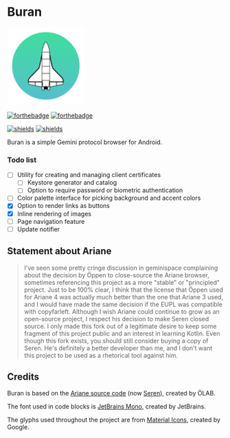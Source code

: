 # Buran

<img width="180" src="buran.svg" />

[![forthebadge](https://forthebadge.com/images/badges/built-for-android.svg)](https://github.com/Corewala/Buran#buran)
[![forthebadge](https://forthebadge.com/images/badges/as-seen-on-tv.svg)](https://github.com/Corewala/Buran#buran)

[![shields](https://img.shields.io/badge/Download-Here-orange?style=for-the-badge)](https://github.com/Corewala/Buran/releases/latest)
[![shields](https://img.shields.io/badge/license-GPL-blue?style=for-the-badge)](https://github.com/Corewala/Buran/blob/master/LICENSE)

Buran is a simple Gemini protocol browser for Android.

### Todo list

- [ ] Utility for creating and managing client certificates
  - [ ] Keystore generator and catalog
  - [ ] Option to require password or biometric authentication
- [ ] Color palette interface for picking background and accent colors
- [x] Option to render links as buttons
- [X] Inline rendering of images
- [ ] Page navigation feature
- [ ] Update notifier

## Statement about Ariane

> I've seen some pretty cringe discussion in geminispace complaining about the decision by Öppen to close-source the Ariane browser, sometimes referencing this project as a more "stable" or "principled" project. Just to be 100% clear, I think that the license that Öppen used for Ariane 4 was actually much better than the one that Ariane 3 used, and I would have made the same decision if the EUPL was compatible with copyfarleft. Although I wish Ariane could continue to grow as an open-source project, I respect his decision to make Seren closed source. I only made this fork out of a legitimate desire to keep some fragment of this project public and an interest in learning Kotlin. Even though this fork exists, you should still consider buying a copy of Seren. He's definitely a better developer than me, and I don't want this project to be used as a rhetorical tool against him.

## Credits

Buran is based on the [Ariane source code](https://web.archive.org/web/20210920212507/https://codeberg.org/oppenlab/Ariane) (now [Seren](https://orllewin.neocities.org/seren/)), created by ÖLAB.

The font used in code blocks is [JetBrains Mono](https://www.jetbrains.com/lp/mono/), created by JetBrains.

The glyphs used throughout the project are from [Material Icons](https://fonts.google.com/icons), created by Google.